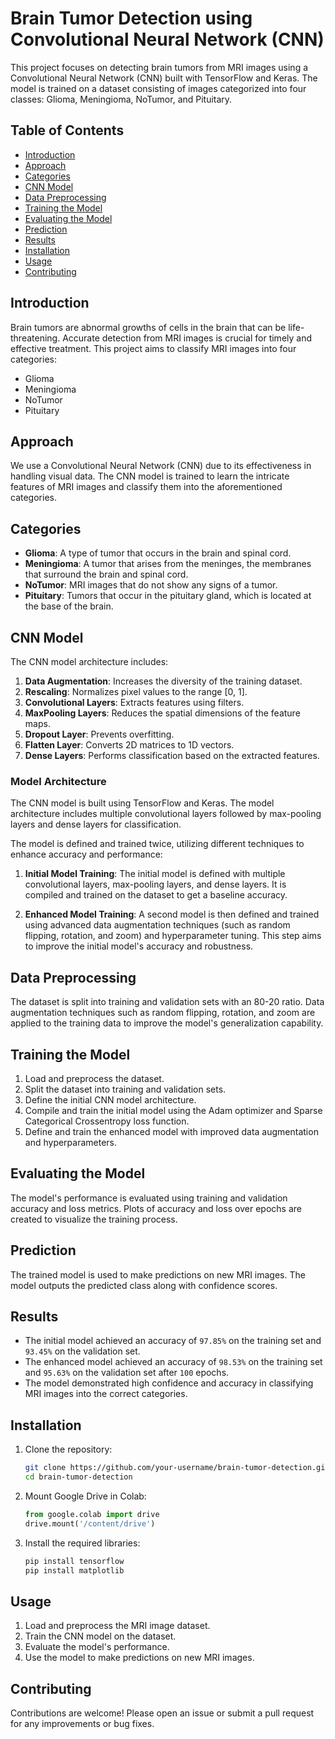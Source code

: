 # Brain Tumor Detection using Convolutional Neural Network (CNN)

This project focuses on detecting brain tumors from MRI images using a Convolutional Neural Network (CNN) built with TensorFlow and Keras. The model is trained on a dataset consisting of images categorized into four classes: Glioma, Meningioma, NoTumor, and Pituitary.

## Table of Contents
- [Introduction](#introduction)
- [Approach](#approach)
- [Categories](#categories)
- [CNN Model](#cnn-model)
- [Data Preprocessing](#data-preprocessing)
- [Training the Model](#training-the-model)
- [Evaluating the Model](#evaluating-the-model)
- [Prediction](#prediction)
- [Results](#results)
- [Installation](#installation)
- [Usage](#usage)
- [Contributing](#contributing)


## Introduction

Brain tumors are abnormal growths of cells in the brain that can be life-threatening. Accurate detection from MRI images is crucial for timely and effective treatment. This project aims to classify MRI images into four categories:
- Glioma
- Meningioma
- NoTumor
- Pituitary

## Approach

We use a Convolutional Neural Network (CNN) due to its effectiveness in handling visual data. The CNN model is trained to learn the intricate features of MRI images and classify them into the aforementioned categories.

## Categories

- **Glioma**: A type of tumor that occurs in the brain and spinal cord.
- **Meningioma**: A tumor that arises from the meninges, the membranes that surround the brain and spinal cord.
- **NoTumor**: MRI images that do not show any signs of a tumor.
- **Pituitary**: Tumors that occur in the pituitary gland, which is located at the base of the brain.

## CNN Model

The CNN model architecture includes:
1. **Data Augmentation**: Increases the diversity of the training dataset.
2. **Rescaling**: Normalizes pixel values to the range [0, 1].
3. **Convolutional Layers**: Extracts features using filters.
4. **MaxPooling Layers**: Reduces the spatial dimensions of the feature maps.
5. **Dropout Layer**: Prevents overfitting.
6. **Flatten Layer**: Converts 2D matrices to 1D vectors.
7. **Dense Layers**: Performs classification based on the extracted features.

### Model Architecture


The CNN model is built using TensorFlow and Keras. The model architecture includes multiple convolutional layers followed by max-pooling layers and dense layers for classification.

The model is defined and trained twice, utilizing different techniques to enhance accuracy and performance:

1. **Initial Model Training**: The initial model is defined with multiple convolutional layers, max-pooling layers, and dense layers. It is compiled and trained on the dataset to get a baseline accuracy.

2. **Enhanced Model Training**: A second model is then defined and trained using advanced data augmentation techniques (such as random flipping, rotation, and zoom) and hyperparameter tuning. This step aims to improve the initial model's accuracy and robustness.


## Data Preprocessing

The dataset is split into training and validation sets with an 80-20 ratio. Data augmentation techniques such as random flipping, rotation, and zoom are applied to the training data to improve the model's generalization capability.

## Training the Model

1. Load and preprocess the dataset.
2. Split the dataset into training and validation sets.
3. Define the initial CNN model architecture.
4. Compile and train the initial model using the Adam optimizer and Sparse Categorical Crossentropy loss function.
5. Define and train the enhanced model with improved data augmentation and hyperparameters.

## Evaluating the Model

The model's performance is evaluated using training and validation accuracy and loss metrics. Plots of accuracy and loss over epochs are created to visualize the training process.

## Prediction

The trained model is used to make predictions on new MRI images. The model outputs the predicted class along with confidence scores.

## Results

- The initial model achieved an accuracy of `97.85%` on the training set and `93.45%` on the validation set.
- The enhanced model achieved an accuracy of `98.53%` on the training set and `95.63%` on the validation set after `100` epochs.
- The model demonstrated high confidence and accuracy in classifying MRI images into the correct categories.

## Installation

1. Clone the repository:
    ```bash
    git clone https://github.com/your-username/brain-tumor-detection.git
    cd brain-tumor-detection
    ```

2. Mount Google Drive in Colab:
    ```python
    from google.colab import drive
    drive.mount('/content/drive')
    ```

3. Install the required libraries:
    ```bash
    pip install tensorflow
    pip install matplotlib
    ```

## Usage

1. Load and preprocess the MRI image dataset.
2. Train the CNN model on the dataset.
3. Evaluate the model's performance.
4. Use the model to make predictions on new MRI images.

## Contributing

Contributions are welcome! Please open an issue or submit a pull request for any improvements or bug fixes.

